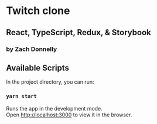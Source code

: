 # Twitch clone

## React, TypeScript, Redux, & Storybook

### by Zach Donnelly

## Available Scripts

In the project directory, you can run:

### `yarn start`

Runs the app in the development mode.<br />
Open [http://localhost:3000](http://localhost:3000) to view it in the browser.
